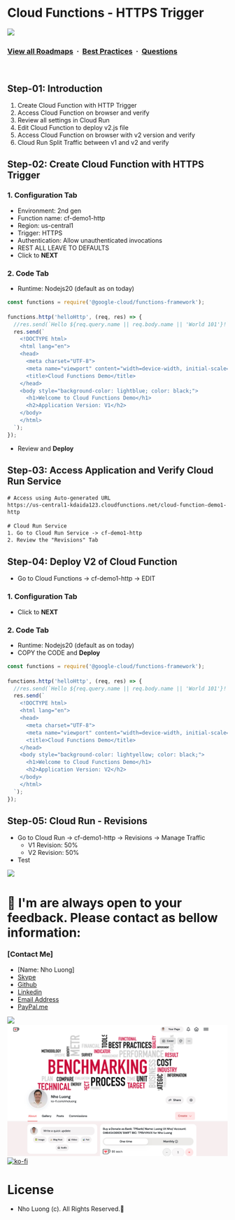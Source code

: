 # Cloud Functions - HTTPS Trigger

![](https://i.imgur.com/waxVImv.png)
### [View all Roadmaps](https://github.com/nholuongut/all-roadmaps) &nbsp;&middot;&nbsp; [Best Practices](https://github.com/nholuongut/all-roadmaps/blob/main/public/best-practices/) &nbsp;&middot;&nbsp; [Questions](https://www.linkedin.com/in/nholuong/)
<br/>

## Step-01: Introduction
1. Create Cloud Function with HTTP Trigger
2. Access Cloud Function on browser and verify
3. Review all settings in Cloud Run
4. Edit Cloud Function to deploy v2.js file
5. Access Cloud Function on browser with v2 version and verify
6. Cloud Run Split Traffic between v1 and v2 and verify

## Step-02: Create Cloud Function with HTTPS Trigger
### 1. Configuration Tab
- Environment: 2nd gen
- Function name: cf-demo1-http
- Region: us-central1
- Trigger: HTTPS
- Authentication: Allow unauthenticated invocations
- REST ALL LEAVE TO DEFAULTS
- Click to **NEXT**
### 2. Code Tab
- Runtime: Nodejs20 (default as on today)
```javascript
const functions = require('@google-cloud/functions-framework');

functions.http('helloHttp', (req, res) => {
  //res.send(`Hello ${req.query.name || req.body.name || 'World 101'}!`);
  res.send(`
    <!DOCTYPE html>
    <html lang="en">
    <head>
      <meta charset="UTF-8">
      <meta name="viewport" content="width=device-width, initial-scale=1.0">
      <title>Cloud Functions Demo</title>
    </head>
    <body style="background-color: lightblue; color: black;">
      <h1>Welcome to Cloud Functions Demo</h1>
      <h2>Application Version: V1</h2>
    </body>
    </html>
  `);
});
```
- Review and **Deploy**


## Step-03: Access Application and Verify Cloud Run Service
```t
# Access using Auto-generated URL
https://us-central1-kdaida123.cloudfunctions.net/cloud-function-demo1-http

# Cloud Run Service
1. Go to Cloud Run Service -> cf-demo1-http
2. Review the "Revisions" Tab
```

## Step-04: Deploy V2 of Cloud Function
- Go to Cloud Functions -> cf-demo1-http -> EDIT
### 1. Configuration Tab
- Click to **NEXT**
### 2. Code Tab
- Runtime: Nodejs20 (default as on today)
- COPY the CODE and **Deploy**
```javascript
const functions = require('@google-cloud/functions-framework');

functions.http('helloHttp', (req, res) => {
  //res.send(`Hello ${req.query.name || req.body.name || 'World 101'}!`);
  res.send(`
    <!DOCTYPE html>
    <html lang="en">
    <head>
      <meta charset="UTF-8">
      <meta name="viewport" content="width=device-width, initial-scale=1.0">
      <title>Cloud Functions Demo</title>
    </head>
    <body style="background-color: lightyellow; color: black;">
      <h1>Welcome to Cloud Functions Demo</h1>
      <h2>Application Version: V2</h2>
    </body>
    </html>
  `);
});
```

## Step-05: Cloud Run - Revisions
- Go to Cloud Run -> cf-demo1-http -> Revisions -> Manage Traffic
  - V1 Revision: 50%
  - V2 Revision: 50%
- Test

![](https://i.i/Users/nholu/Documents/Donate.png/Users/nholu/Documents/Donate.pngmgur.com/waxVImv.png)
# 🚀 I'm are always open to your feedback.  Please contact as bellow information:
### [Contact Me]
* [Name: Nho Luong]
* [Skype](luongutnho_skype)
* [Github](https://github.com/nholuongut/)
* [Linkedin](https://www.linkedin.com/in/nholuong/)
* [Email Address](luongutnho@hotmail.com)
* [PayPal.me](https://www.paypal.com/paypalme/nholuongut)

![](https://i.imgur.com/waxVImv.png)
![](Donate.png)
[![ko-fi](https://ko-fi.com/img/githubbutton_sm.svg)](https://ko-fi.com/nholuong)

# License
* Nho Luong (c). All Rights Reserved.🌟